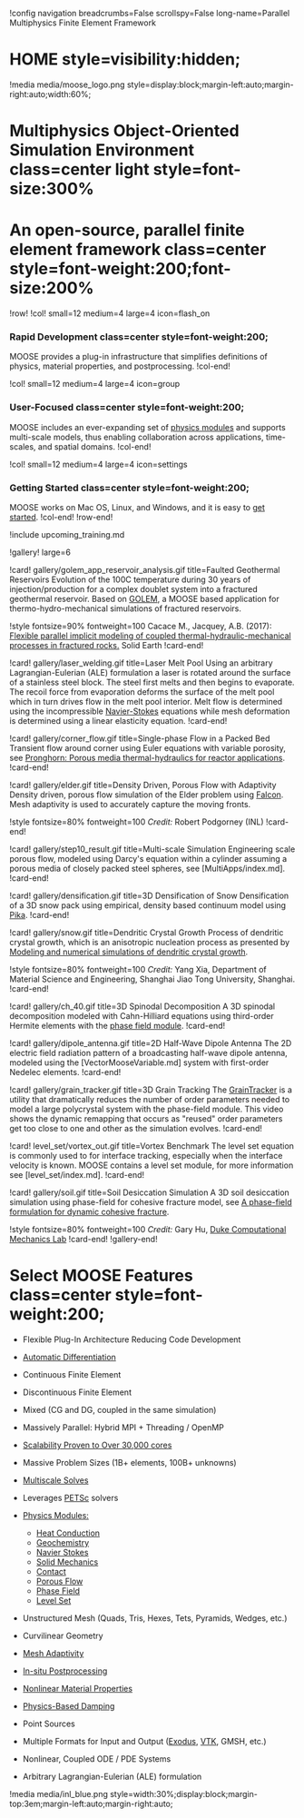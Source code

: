 !config navigation breadcrumbs=False scrollspy=False long-name=Parallel Multiphysics Finite Element Framework

# HOME style=visibility:hidden;

!media media/moose_logo.png style=display:block;margin-left:auto;margin-right:auto;width:60%;

# Multiphysics Object-Oriented Simulation Environment class=center light style=font-size:300%

# An open-source, parallel finite element framework class=center style=font-weight:200;font-size:200%

!row!
!col! small=12 medium=4 large=4 icon=flash_on
### Rapid Development class=center style=font-weight:200;

MOOSE provides a plug-in infrastructure that simplifies definitions of physics, material properties,
and postprocessing.
!col-end!

!col! small=12 medium=4 large=4 icon=group
### User-Focused class=center style=font-weight:200;

MOOSE includes an ever-expanding set of [physics modules](modules/index.md) and supports multi-scale models, thus enabling
collaboration across applications, time-scales, and spatial domains.
!col-end!

!col! small=12 medium=4 large=4 icon=settings
### Getting Started class=center style=font-weight:200;

MOOSE works on Mac OS, Linux, and Windows, and it is easy to [get started](getting_started/index.md).
!col-end!
!row-end!

!include upcoming_training.md

!gallery! large=6

!card! gallery/golem_app_reservoir_analysis.gif title=Faulted Geothermal Reservoirs
Evolution of the 100C temperature during 30 years of injection/production for a complex doublet
system into a fractured geothermal reservoir. Based on [GOLEM](https://github.com/ajacquey/golem),
a MOOSE based application for thermo-hydro-mechanical simulations of fractured reservoirs.

!style fontsize=90% fontweight=100
Cacace M., Jacquey, A.B. (2017): [Flexible parallel implicit modeling of coupled thermal-hydraulic-mechanical processes in fractured rocks.](https://www.solid-earth.net/8/921/2017/) Solid Earth
!card-end!

!card! gallery/laser_welding.gif title=Laser Melt Pool
Using an arbitrary Lagrangian-Eulerian (ALE) formulation a laser is rotated around the surface of a stainless
steel block. The steel first melts and then begins to evaporate. The recoil force from evaporation
deforms the surface of the melt pool which in turn drives flow in the melt pool interior. Melt flow
is determined using the incompressible [Navier-Stokes](modules/navier_stokes/index.md) equations
while mesh deformation is determined using a linear elasticity equation.
!card-end!

!card! gallery/corner_flow.gif title=Single-phase Flow in a Packed Bed
Transient flow around corner using Euler equations with variable porosity,
see [Pronghorn: Porous media thermal-hydraulics for reactor applications](https://escholarship.org/uc/item/61k9r05w).
!card-end!

!card! gallery/elder.gif title=Density Driven, Porous Flow with Adaptivity
Density driven, porous flow simulation of the Elder problem using [Falcon](https://github.com/idaholab/falcon).  Mesh adaptivity is used to accurately capture the moving fronts.

!style fontsize=80% fontweight=100
*Credit:* Robert Podgorney (INL)
!card-end!

!card! gallery/step10_result.gif title=Multi-scale Simulation
Engineering scale porous flow, modeled using Darcy's equation within a cylinder assuming a porous
media of closely packed steel spheres, see [MultiApps/index.md].
!card-end!

!card! gallery/densification.gif title=3D Densification of Snow
Densification of a 3D snow pack using empirical, density based continuum model using [Pika](https://github.com/idaholab/pika).
!card-end!

!card! gallery/snow.gif title=Dendritic Crystal Growth
Process of dendritic crystal growth, which is an anisotropic nucleation process as presented by
[Modeling and numerical simulations of dendritic crystal growth](https://www.sciencedirect.com/science/article/pii/016727899390120P).

!style fontsize=80% fontweight=100
*Credit:* Yang Xia, Department of Material Science and Engineering,
Shanghai Jiao Tong University, Shanghai.
!card-end!

!card! gallery/ch_40.gif title=3D Spinodal Decomposition
A 3D spinodal decomposition modeled with Cahn-Hilliard equations using third-order Hermite elements with
the [phase field module](modules/phase_field/index.md).
!card-end!

!card! gallery/dipole_antenna.gif title=2D Half-Wave Dipole Antenna
The 2D electric field radiation pattern of a broadcasting half-wave dipole antenna, modeled using
the [VectorMooseVariable.md] system with first-order Nedelec elements.
!card-end!

!card! gallery/grain_tracker.gif title=3D Grain Tracking
The [GrainTracker](GrainTracker.md) is a utility that dramatically reduces the number of order
parameters needed to model a large polycrystal system with the phase-field module. This video shows
the dynamic remapping that occurs as "reused" order parameters get too close to one and other as the
simulation evolves.
!card-end!

!card! level_set/vortex_out.gif title=Vortex Benchmark
The level set equation is commonly used to for interface tracking, especially when the interface
velocity is known. MOOSE contains a level set module, for more information see [level_set/index.md].
!card-end!

!card! gallery/soil.gif title=Soil Desiccation Simulation
A 3D soil desiccation simulation using phase-field for cohesive fracture model, see
[A phase-field formulation for dynamic cohesive fracture](https://arxiv.org/abs/1809.09691).

!style fontsize=80% fontweight=100
*Credit:* Gary Hu, [Duke Computational Mechanics Lab](http://dcml.pratt.duke.edu/)
!card-end!
!gallery-end!

# Select MOOSE Features class=center style=font-weight:200;

- Flexible Plug-In Architecture Reducing Code Development
- [Automatic Differentiation](NonlinearSystem.md)
- Continuous Finite Element
- Discontinuous Finite Element
- Mixed (CG and DG, coupled in the same simulation)
- Massively Parallel: Hybrid MPI + Threading / OpenMP
- [Scalability Proven to Over 30,000 cores](https://ieeexplore.ieee.org/abstract/document/8638143)
- Massive Problem Sizes (1B+ elements, 100B+ unknowns)
- [Multiscale Solves](MultiApps/index.md)
- Leverages [PETSc](https://www.mcs.anl.gov/petsc) solvers
- [Physics Modules:](modules/index.md)

  - [Heat Conduction](HeatConduction.md)
  - [Geochemistry](geochemistry/index.md)
  - [Navier Stokes](NavierStokes/index.md)
  - [Solid Mechanics](syntax/Modules/TensorMechanics/index.md)
  - [Contact](contact/index.md)
  - [Porous Flow](porous_flow/index.md)
  - [Phase Field](phase_field/index.md)
  - [Level Set](level_set/index.md)

- Unstructured Mesh (Quads, Tris, Hexes, Tets, Pyramids, Wedges, etc.)
- Curvilinear Geometry
- [Mesh Adaptivity](syntax/Adaptivity/index.md)
- [In-situ Postprocessing](Postprocessors/index.md)
- [Nonlinear Material Properties](examples/ex08_materials.md)
- [Physics-Based Damping](Dampers/index.md)
- Point Sources
- Multiple Formats for Input and Output ([Exodus](Exodus.md), [VTK](VTKOutput.md), GMSH, etc.)
- Nonlinear, Coupled ODE / PDE Systems
- Arbitrary Lagrangian-Eulerian (ALE) formulation

!media media/inl_blue.png style=width:30%;display:block;margin-top:3em;margin-left:auto;margin-right:auto;
